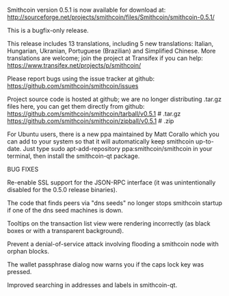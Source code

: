 Smithcoin version 0.5.1 is now available for download at:
http://sourceforge.net/projects/smithcoin/files/Smithcoin/smithcoin-0.5.1/

This is a bugfix-only release.

This release includes 13 translations, including 5 new translations:
Italian, Hungarian, Ukranian, Portuguese (Brazilian) and Simplified Chinese.
More translations are welcome; join the project at Transifex if you can help:
https://www.transifex.net/projects/p/smithcoin/

Please report bugs using the issue tracker at github:
https://github.com/smithcoin/smithcoin/issues

Project source code is hosted at github; we are no longer
distributing .tar.gz files here, you can get them
directly from github:
https://github.com/smithcoin/smithcoin/tarball/v0.5.1  # .tar.gz
https://github.com/smithcoin/smithcoin/zipball/v0.5.1  # .zip

For Ubuntu users, there is a new ppa maintained by Matt Corallo which
you can add to your system so that it will automatically keep
smithcoin up-to-date.  Just type
sudo apt-add-repository ppa:smithcoin/smithcoin
in your terminal, then install the smithcoin-qt package.


BUG FIXES

Re-enable SSL support for the JSON-RPC interface (it was unintentionally
disabled for the 0.5.0 release binaries).

The code that finds peers via "dns seeds" no longer stops smithcoin startup
if one of the dns seed machines is down.

Tooltips on the transaction list view were rendering incorrectly (as black boxes
or with a transparent background).

Prevent a denial-of-service attack involving flooding a smithcoin node with
orphan blocks.

The wallet passphrase dialog now warns you if the caps lock key was pressed.

Improved searching in addresses and labels in smithcoin-qt.

